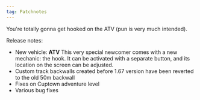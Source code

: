 ```yaml
---
tag: Patchnotes
---
```

You're totally gonna get hooked on the ATV (pun is very much intended).

Release notes:  
- New vehicle: **ATV**
  This very special newcomer comes with a new mechanic: the hook. It can be activated with a separate button, and its location on the screen can be adjusted.
- Custom track backwalls created before 1.67 version have been reverted to the old 50m backwall
- Fixes on Cuptown adventure level
- Various bug fixes
